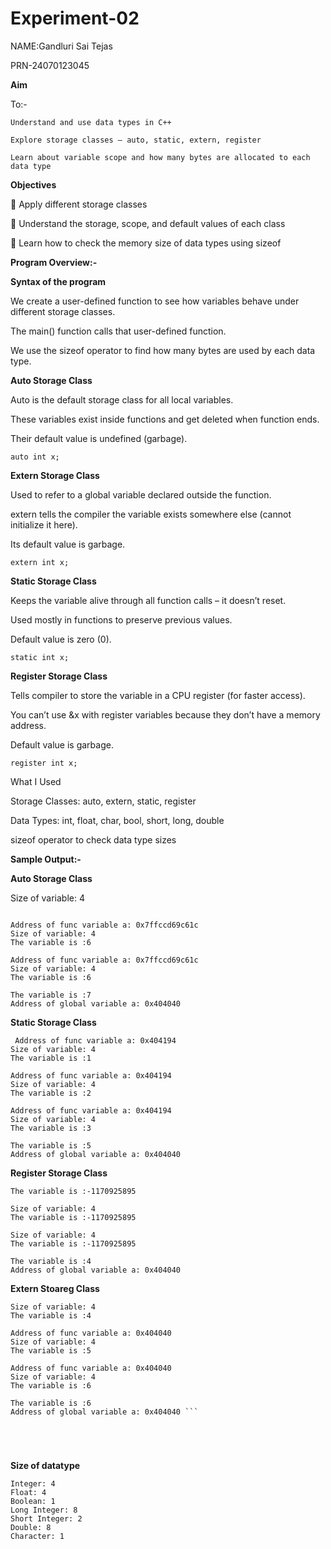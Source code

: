 # Experiment-02


NAME:Gandluri Sai Tejas


PRN-24070123045

**Aim**

To:-

    Understand and use data types in C++

    Explore storage classes – auto, static, extern, register

    Learn about variable scope and how many bytes are allocated to each data type






    

**Objectives**

🔹 Apply different storage classes 

🔹 Understand the storage, scope, and default values of each class 

🔹 Learn how to check the memory size of data types using sizeof








**Program Overview:-**





**Syntax of the program**




We create a user-defined function to see how variables behave under different storage classes.

The main() function calls that user-defined function.

We use the sizeof operator to find how many bytes are used by each data type.



**Auto Storage Class**


Auto is the default storage class for all local variables.

These variables exist inside functions and get deleted when function ends.

Their default value is undefined (garbage).

 ```auto int x; ```



**Extern Storage Class**

Used to refer to a global variable declared outside the function.

extern tells the compiler the variable exists somewhere else (cannot initialize it here).

Its default value is garbage.

 ```extern int x; ```



**Static Storage Class**

Keeps the variable alive through all function calls – it doesn’t reset.

Used mostly in functions to preserve previous values.

Default value is zero (0).

 ```static int x; ```



**Register Storage Class**

Tells compiler to store the variable in a CPU register (for faster access).

You can’t use &x with register variables because they don’t have a memory address.

Default value is garbage.

   ```register int x; ```



What I Used

Storage Classes: auto, extern, static, register

Data Types: int, float, char, bool, short, long, double

sizeof operator to check data type sizes

**Sample Output:-**

**Auto Storage Class**

  Size of variable: 4
```The variable is :6

Address of func variable a: 0x7ffccd69c61c
Size of variable: 4
The variable is :6

Address of func variable a: 0x7ffccd69c61c
Size of variable: 4
The variable is :6

The variable is :7
Address of global variable a: 0x404040

```
**Static Storage Class**
```
 Address of func variable a: 0x404194
Size of variable: 4
The variable is :1

Address of func variable a: 0x404194
Size of variable: 4
The variable is :2

Address of func variable a: 0x404194
Size of variable: 4
The variable is :3

The variable is :5
Address of global variable a: 0x404040

```
**Register Storage Class**

``` Size of variable: 4
The variable is :-1170925895

Size of variable: 4
The variable is :-1170925895

Size of variable: 4
The variable is :-1170925895

The variable is :4
Address of global variable a: 0x404040

```
**Extern Stoareg Class**

   ```Address of func variable a: 0x404040
Size of variable: 4
The variable is :4

Address of func variable a: 0x404040
Size of variable: 4
The variable is :5

Address of func variable a: 0x404040
Size of variable: 4
The variable is :6

The variable is :6
Address of global variable a: 0x404040 ```





 ```
**Size of datatype** 

 ```Size of various datatypes 
Integer: 4
Float: 4
Boolean: 1
Long Integer: 8
Short Integer: 2
Double: 8
Character: 1 

